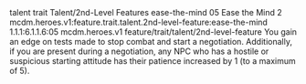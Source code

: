 <ability>
  <metadata>
    <class>talent</class>
    <feature_type>trait</feature_type>
    <file_dpath>Talent/2nd-Level Features</file_dpath>
    <item_id>ease-the-mind</item_id>
    <item_index>05</item_index>
    <item_name>Ease the Mind</item_name>
    <level>2</level>
    <scc>mcdm.heroes.v1:feature.trait.talent.2nd-level-feature:ease-the-mind</scc>
    <scdc>1.1.1:6.1.1.6:05</scdc>
    <source>mcdm.heroes.v1</source>
    <type>feature/trait/talent/2nd-level-feature</type>
  </metadata>
  <effects>
    <effect type="mundane">You gain an edge on tests made to stop combat and start a negotiation. Additionally, if you are present during a negotiation, any NPC who has a hostile or suspicious starting attitude has their patience increased by 1 (to a maximum of 5).</effect>
  </effects>
</ability>
